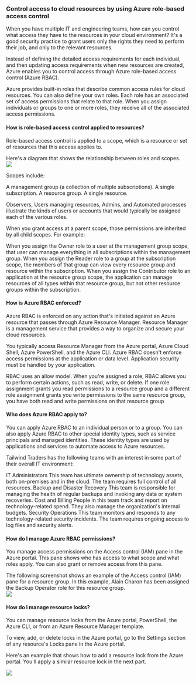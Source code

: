 ### Control access to cloud resources by using Azure role-based access control
When you have multiple IT and engineering teams, how can you control what access they have to the resources in your cloud environment? It's a good security practice to grant users only the rights they need to perform their job, and only to the relevant resources.

Instead of defining the detailed access requirements for each individual, and then updating access requirements when new resources are created, Azure enables you to control access through Azure role-based access control (Azure RBAC).

Azure provides built-in roles that describe common access rules for cloud resources. You can also define your own roles. Each role has an associated set of access permissions that relate to that role. When you assign individuals or groups to one or more roles, they receive all of the associated access permissions.

#### How is role-based access control applied to resources?
Role-based access control is applied to a scope, which is a resource or set of resources that this access applies to.

Here's a diagram that shows the relationship between roles and scopes.  
<img src="https://learn.microsoft.com/en-us/training/azure-fundamentals/build-cloud-governance-strategy-azure/media/4-role-scope-0223bfae.png">  

Scopes include:

A management group (a collection of multiple subscriptions).
A single subscription.
A resource group.
A single resource.

Observers, Users managing resources, Admins, and Automated processes illustrate the kinds of users or accounts that would typically be assigned each of the various roles.

When you grant access at a parent scope, those permissions are inherited by all child scopes. For example:

When you assign the Owner role to a user at the management group scope, that user can manage everything in all subscriptions within the management group.
When you assign the Reader role to a group at the subscription scope, the members of that group can view every resource group and resource within the subscription.
When you assign the Contributor role to an application at the resource group scope, the application can manage resources of all types within that resource group, but not other resource groups within the subscription.

#### How is Azure RBAC enforced?
Azure RBAC is enforced on any action that's initiated against an Azure resource that passes through Azure Resource Manager. Resource Manager is a management service that provides a way to organize and secure your cloud resources.

You typically access Resource Manager from the Azure portal, Azure Cloud Shell, Azure PowerShell, and the Azure CLI. Azure RBAC doesn't enforce access permissions at the application or data level. Application security must be handled by your application.

RBAC uses an allow model. When you're assigned a role, RBAC allows you to perform certain actions, such as read, write, or delete. If one role assignment grants you read permissions to a resource group and a different role assignment grants you write permissions to the same resource group, you have both read and write permissions on that resource group

#### Who does Azure RBAC apply to?
You can apply Azure RBAC to an individual person or to a group. You can also apply Azure RBAC to other special identity types, such as service principals and managed identities. These identity types are used by applications and services to automate access to Azure resources.

Tailwind Traders has the following teams with an interest in some part of their overall IT environment:

IT Administrators This team has ultimate ownership of technology assets, both on-premises and in the cloud. The team requires full control of all resources.
Backup and Disaster Recovery This team is responsible for managing the health of regular backups and invoking any data or system recoveries.
Cost and Billing People in this team track and report on technology-related spend. They also manage the organization's internal budgets.
Security Operations This team monitors and responds to any technology-related security incidents. The team requires ongoing access to log files and security alerts.

#### How do I manage Azure RBAC permissions?
You manage access permissions on the Access control (IAM) pane in the Azure portal. This pane shows who has access to what scope and what roles apply. You can also grant or remove access from this pane.

The following screenshot shows an example of the Access control (IAM) pane for a resource group. In this example, Alain Charon has been assigned the Backup Operator role for this resource group.  
<img src="https://learn.microsoft.com/en-us/training/azure-fundamentals/build-cloud-governance-strategy-azure/media/4-role-based-access-control-blade-360b5130.png"> 

#### How do I manage resource locks?
You can manage resource locks from the Azure portal, PowerShell, the Azure CLI, or from an Azure Resource Manager template.

To view, add, or delete locks in the Azure portal, go to the Settings section of any resource's Locks pane in the Azure portal.

Here's an example that shows how to add a resource lock from the Azure portal. You'll apply a similar resource lock in the next part.

<img src="https://learn.microsoft.com/en-us/training/azure-fundamentals/build-cloud-governance-strategy-azure/media/7-portal-add-lock-ebc3d24c.png">








